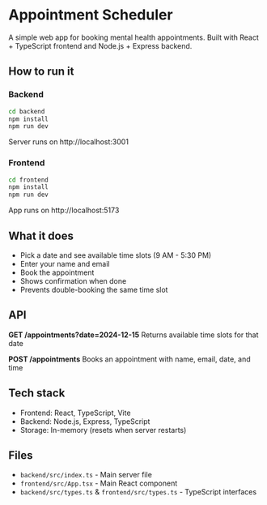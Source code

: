 # Appointment Scheduler

A simple web app for booking mental health appointments. Built with React + TypeScript frontend and Node.js + Express backend.

## How to run it

### Backend
```bash
cd backend
npm install
npm run dev
```
Server runs on http://localhost:3001

### Frontend
```bash
cd frontend
npm install
npm run dev
```
App runs on http://localhost:5173

## What it does

- Pick a date and see available time slots (9 AM - 5:30 PM)
- Enter your name and email
- Book the appointment
- Shows confirmation when done
- Prevents double-booking the same time slot

## API

**GET /appointments?date=2024-12-15**
Returns available time slots for that date

**POST /appointments**
Books an appointment with name, email, date, and time

## Tech stack

- Frontend: React, TypeScript, Vite
- Backend: Node.js, Express, TypeScript
- Storage: In-memory (resets when server restarts)

## Files

- `backend/src/index.ts` - Main server file
- `frontend/src/App.tsx` - Main React component
- `backend/src/types.ts` & `frontend/src/types.ts` - TypeScript interfaces